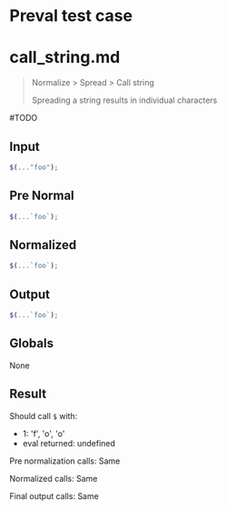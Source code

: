 # Preval test case

# call_string.md

> Normalize > Spread > Call string
>
> Spreading a string results in individual characters

#TODO

## Input

`````js filename=intro
$(..."foo");
`````

## Pre Normal

`````js filename=intro
$(...`foo`);
`````

## Normalized

`````js filename=intro
$(...`foo`);
`````

## Output

`````js filename=intro
$(...`foo`);
`````

## Globals

None

## Result

Should call `$` with:
 - 1: 'f', 'o', 'o'
 - eval returned: undefined

Pre normalization calls: Same

Normalized calls: Same

Final output calls: Same
